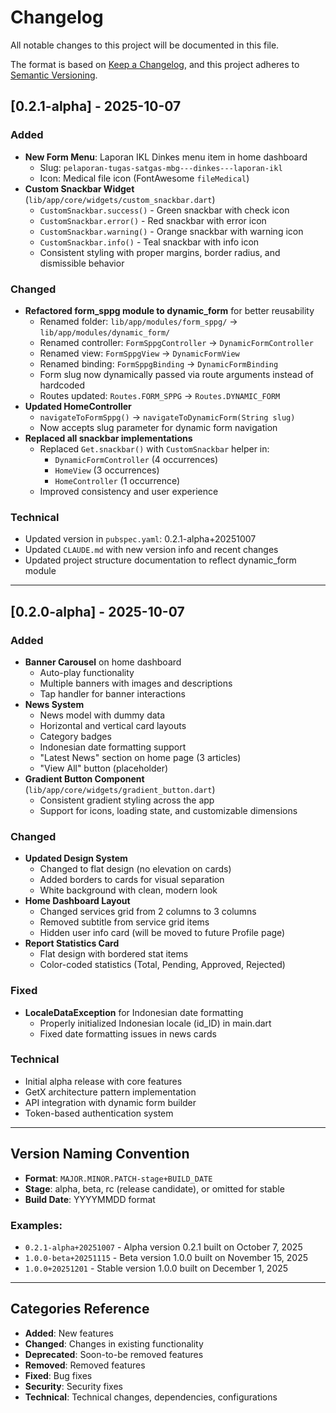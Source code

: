 # Changelog

All notable changes to this project will be documented in this file.

The format is based on [Keep a Changelog](https://keepachangelog.com/en/1.0.0/),
and this project adheres to [Semantic Versioning](https://semver.org/spec/v2.0.0.html).

## [0.2.1-alpha] - 2025-10-07

### Added
- **New Form Menu**: Laporan IKL Dinkes menu item in home dashboard
  - Slug: `pelaporan-tugas-satgas-mbg---dinkes---laporan-ikl`
  - Icon: Medical file icon (FontAwesome `fileMedical`)
- **Custom Snackbar Widget** (`lib/app/core/widgets/custom_snackbar.dart`)
  - `CustomSnackbar.success()` - Green snackbar with check icon
  - `CustomSnackbar.error()` - Red snackbar with error icon
  - `CustomSnackbar.warning()` - Orange snackbar with warning icon
  - `CustomSnackbar.info()` - Teal snackbar with info icon
  - Consistent styling with proper margins, border radius, and dismissible behavior

### Changed
- **Refactored form_sppg module to dynamic_form** for better reusability
  - Renamed folder: `lib/app/modules/form_sppg/` → `lib/app/modules/dynamic_form/`
  - Renamed controller: `FormSppgController` → `DynamicFormController`
  - Renamed view: `FormSppgView` → `DynamicFormView`
  - Renamed binding: `FormSppgBinding` → `DynamicFormBinding`
  - Form slug now dynamically passed via route arguments instead of hardcoded
  - Routes updated: `Routes.FORM_SPPG` → `Routes.DYNAMIC_FORM`
- **Updated HomeController**
  - `navigateToFormSppg()` → `navigateToDynamicForm(String slug)`
  - Now accepts slug parameter for dynamic form navigation
- **Replaced all snackbar implementations**
  - Replaced `Get.snackbar()` with `CustomSnackbar` helper in:
    - `DynamicFormController` (4 occurrences)
    - `HomeView` (3 occurrences)
    - `HomeController` (1 occurrence)
  - Improved consistency and user experience

### Technical
- Updated version in `pubspec.yaml`: 0.2.1-alpha+20251007
- Updated `CLAUDE.md` with new version info and recent changes
- Updated project structure documentation to reflect dynamic_form module

---

## [0.2.0-alpha] - 2025-10-07

### Added
- **Banner Carousel** on home dashboard
  - Auto-play functionality
  - Multiple banners with images and descriptions
  - Tap handler for banner interactions
- **News System**
  - News model with dummy data
  - Horizontal and vertical card layouts
  - Category badges
  - Indonesian date formatting support
  - "Latest News" section on home page (3 articles)
  - "View All" button (placeholder)
- **Gradient Button Component** (`lib/app/core/widgets/gradient_button.dart`)
  - Consistent gradient styling across the app
  - Support for icons, loading state, and customizable dimensions

### Changed
- **Updated Design System**
  - Changed to flat design (no elevation on cards)
  - Added borders to cards for visual separation
  - White background with clean, modern look
- **Home Dashboard Layout**
  - Changed services grid from 2 columns to 3 columns
  - Removed subtitle from service grid items
  - Hidden user info card (will be moved to future Profile page)
- **Report Statistics Card**
  - Flat design with bordered stat items
  - Color-coded statistics (Total, Pending, Approved, Rejected)

### Fixed
- **LocaleDataException** for Indonesian date formatting
  - Properly initialized Indonesian locale (id_ID) in main.dart
  - Fixed date formatting issues in news cards

### Technical
- Initial alpha release with core features
- GetX architecture pattern implementation
- API integration with dynamic form builder
- Token-based authentication system

---

## Version Naming Convention

- **Format**: `MAJOR.MINOR.PATCH-stage+BUILD_DATE`
- **Stage**: alpha, beta, rc (release candidate), or omitted for stable
- **Build Date**: YYYYMMDD format

### Examples:
- `0.2.1-alpha+20251007` - Alpha version 0.2.1 built on October 7, 2025
- `1.0.0-beta+20251115` - Beta version 1.0.0 built on November 15, 2025
- `1.0.0+20251201` - Stable version 1.0.0 built on December 1, 2025

---

## Categories Reference

- **Added**: New features
- **Changed**: Changes in existing functionality
- **Deprecated**: Soon-to-be removed features
- **Removed**: Removed features
- **Fixed**: Bug fixes
- **Security**: Security fixes
- **Technical**: Technical changes, dependencies, configurations
